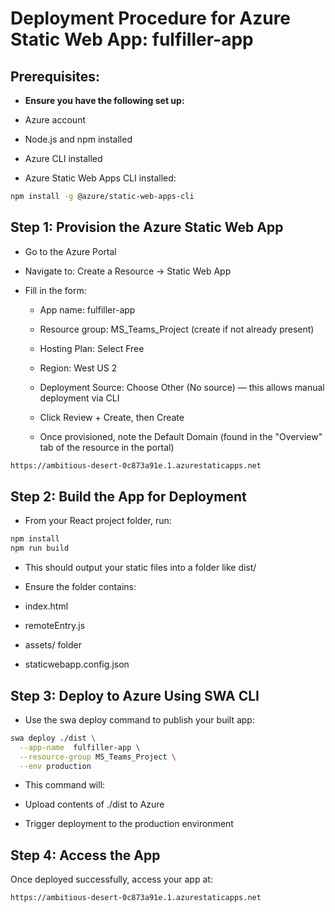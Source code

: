 # Deployment Procedure for Azure Static Web App: fulfiller-app

## Prerequisites:

- **Ensure you have the following set up:**

- Azure account 

- Node.js and npm installed

- Azure CLI installed

- Azure Static Web Apps CLI installed:

```bash
npm install -g @azure/static-web-apps-cli
```

## Step 1: Provision the Azure Static Web App


- Go to the Azure Portal

- Navigate to: Create a Resource → Static Web App

- Fill in the form:

  - App name:  fulfiller-app

  - Resource group: MS_Teams_Project (create if not already present)

  - Hosting Plan: Select Free

  - Region: West US 2

  - Deployment Source: Choose Other (No source) — this allows manual deployment via CLI

  - Click Review + Create, then Create

  - Once provisioned, note the Default Domain (found in the "Overview" tab of the resource in the portal)

```bash
https://ambitious-desert-0c873a91e.1.azurestaticapps.net
```

## Step 2: Build the App for Deployment

- From your React project folder, run:

```bash
npm install
npm run build
```
- This should output your static files  into a folder like dist/

- Ensure the folder contains:

- index.html

- remoteEntry.js

- assets/ folder
- staticwebapp.config.json

## Step 3: Deploy to Azure Using SWA CLI

- Use the swa deploy command to publish your built app:

```bash
swa deploy ./dist \
  --app-name  fulfiller-app \
  --resource-group MS_Teams_Project \
  --env production
```


- This command will:

- Upload contents of ./dist to Azure

- Trigger deployment to the production environment

## Step 4: Access the App
Once deployed successfully, access your app at:

```bash
https://ambitious-desert-0c873a91e.1.azurestaticapps.net
```

